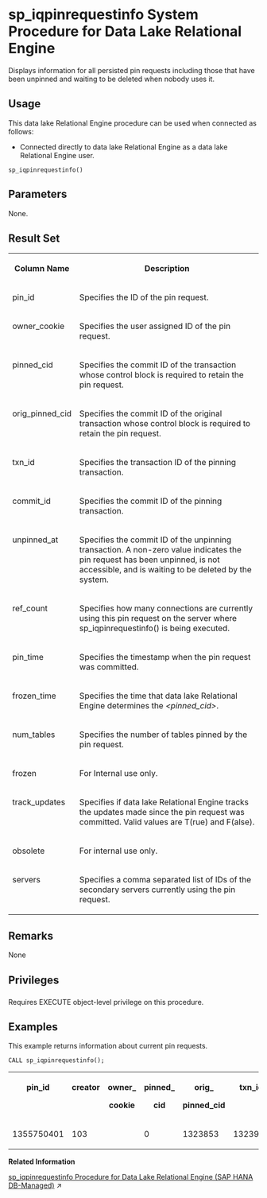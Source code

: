 <!-- loiod7eb871b0ea94bc9a20dc8a35a7d08c7 -->

# sp\_iqpinrequestinfo System Procedure for Data Lake Relational Engine

Displays information for all persisted pin requests including those that have been unpinned and waiting to be deleted when nobody uses it.



<a name="loiod7eb871b0ea94bc9a20dc8a35a7d08c7__section_umy_gqn_14b"/>

## Usage

This data lake Relational Engine procedure can be used when connected as follows:

-   Connected directly to data lake Relational Engine as a data lake Relational Engine user.



```
sp_iqpinrequestinfo()
```



<a name="loiod7eb871b0ea94bc9a20dc8a35a7d08c7__iqpinrequestinfo_param1"/>

## Parameters

None.



<a name="loiod7eb871b0ea94bc9a20dc8a35a7d08c7__iqpinrequestinfo_results1"/>

## Result Set


<table>
<tr>
<th valign="top">

Column Name

</th>
<th valign="top">

Description

</th>
</tr>
<tr>
<td valign="top">

pin\_id

</td>
<td valign="top">

Specifies the ID of the pin request.

</td>
</tr>
<tr>
<td valign="top">

owner\_cookie

</td>
<td valign="top">

Specifies the user assigned ID of the pin request.

</td>
</tr>
<tr>
<td valign="top">

pinned\_cid

</td>
<td valign="top">

Specifies the commit ID of the transaction whose control block is required to retain the pin request.

</td>
</tr>
<tr>
<td valign="top">

orig\_pinned\_cid

</td>
<td valign="top">

Specifies the commit ID of the original transaction whose control block is required to retain the pin request.

</td>
</tr>
<tr>
<td valign="top">

txn\_id

</td>
<td valign="top">

Specifies the transaction ID of the pinning transaction.

</td>
</tr>
<tr>
<td valign="top">

commit\_id

</td>
<td valign="top">

Specifies the commit ID of the pinning transaction.

</td>
</tr>
<tr>
<td valign="top">

unpinned\_at

</td>
<td valign="top">

Specifies the commit ID of the unpinning transaction. A non-zero value indicates the pin request has been unpinned, is not accessible, and is waiting to be deleted by the system.

</td>
</tr>
<tr>
<td valign="top">

ref\_count

</td>
<td valign="top">

Specifies how many connections are currently using this pin request on the server where sp\_iqpinrequestinfo\(\) is being executed.

</td>
</tr>
<tr>
<td valign="top">

pin\_time

</td>
<td valign="top">

Specifies the timestamp when the pin request was committed.

</td>
</tr>
<tr>
<td valign="top">

frozen\_time

</td>
<td valign="top">

Specifies the time that data lake Relational Engine determines the *<pinned\_cid\>*.

</td>
</tr>
<tr>
<td valign="top">

num\_tables

</td>
<td valign="top">

Specifies the number of tables pinned by the pin request.

</td>
</tr>
<tr>
<td valign="top">

frozen

</td>
<td valign="top">

For Internal use only.

</td>
</tr>
<tr>
<td valign="top">

track\_updates

</td>
<td valign="top">

Specifies if data lake Relational Engine tracks the updates made since the pin request was committed. Valid values are T\(rue\) and F\(alse\).

</td>
</tr>
<tr>
<td valign="top">

obsolete

</td>
<td valign="top">

For internal use only.

</td>
</tr>
<tr>
<td valign="top">

servers

</td>
<td valign="top">

Specifies a comma separated list of IDs of the secondary servers currently using the pin request.

</td>
</tr>
</table>



<a name="loiod7eb871b0ea94bc9a20dc8a35a7d08c7__iqpinrequestinfo_remarks1"/>

## Remarks

None



<a name="loiod7eb871b0ea94bc9a20dc8a35a7d08c7__iqpinrequestinfo_priv1"/>

## Privileges



### 

Requires EXECUTE object-level privilege on this procedure.



<a name="loiod7eb871b0ea94bc9a20dc8a35a7d08c7__iqpinrequestinfo_examples1"/>

## Examples

This example returns information about current pin requests.

```
CALL sp_iqpinrequestinfo();
```


<table>
<tr>
<th valign="top">

pin\_id

</th>
<th valign="top">

creator

</th>
<th valign="top">

owner\_

cookie

</th>
<th valign="top">

pinned\_

cid

</th>
<th valign="top">

orig\_

pinned\_cid

</th>
<th valign="top">

txn\_id

</th>
<th valign="top">

commit\_id

</th>
<th valign="top">

unpinned\_

at

</th>
<th valign="top">

ref\_

count

</th>
<th valign="top">

pin

\_time

</th>
<th valign="top">

frozen\_

time

</th>
<th valign="top">

num\_

tables

</th>
<th valign="top">

frozen

</th>
<th valign="top">

track

\_updates

</th>
<th valign="top">

obsolete

</th>
<th valign="top">

servers

</th>
</tr>
<tr>
<td valign="top">

1355750401

</td>
<td valign="top">

103

</td>
<td valign="top">

 

</td>
<td valign="top">

0

</td>
<td valign="top">

1323853

</td>
<td valign="top">

1323975

</td>
<td valign="top">

1323980

</td>
<td valign="top">

0

</td>
<td valign="top">

0

</td>
<td valign="top">

38:30.0

</td>
<td valign="top">

 

</td>
<td valign="top">

1

</td>
<td valign="top">

F

</td>
<td valign="top">

F

</td>
<td valign="top">

F

</td>
<td valign="top">

 

</td>
</tr>
</table>

**Related Information**  


[sp_iqpinrequestinfo Procedure for Data Lake Relational Engine (SAP HANA DB-Managed)](https://help.sap.com/viewer/a898e08b84f21015969fa437e89860c8/2024_3_QRC/en-US/bb623feb1ed64078904a91ea30f70d98.html "Displays information for all persisted pin requests including those that have been unpinned and waiting to be deleted when nobody uses it.") :arrow_upper_right:

